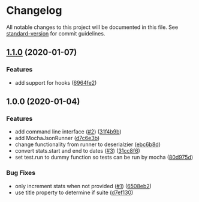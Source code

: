 # Changelog

All notable changes to this project will be documented in this file. See [standard-version](https://github.com/conventional-changelog/standard-version) for commit guidelines.

## [1.1.0](https://github.com/plasticrake/mocha-json-deserialize/compare/v1.0.0...v1.1.0) (2020-01-07)


### Features

* add support for hooks ([6964fe2](https://github.com/plasticrake/mocha-json-deserialize/commit/6964fe292c2132e1b0ef194e1480041495afbcbf))

## 1.0.0 (2020-01-04)


### Features

* add command line interface ([#2](https://github.com/plasticrake/mocha-json-deserialize/issues/2)) ([31f4b9b](https://github.com/plasticrake/mocha-json-deserialize/commit/31f4b9b90bbc1b967ed5bda3242dfb46aaa969d1))
* add MochaJsonRunner ([d7c6e3b](https://github.com/plasticrake/mocha-json-deserialize/commit/d7c6e3b7e3c912a8a47351d98fa0321200ec2469))
* change functionality from runner to deserialzier ([ebc6b8d](https://github.com/plasticrake/mocha-json-deserialize/commit/ebc6b8d2d3d99463d79948ba3e1db21e63978a4d))
* convert stats.start and end to dates ([#3](https://github.com/plasticrake/mocha-json-deserialize/issues/3)) ([31cc8f6](https://github.com/plasticrake/mocha-json-deserialize/commit/31cc8f639f4cb9533ba2ecc13e03a228f1178a2a))
* set test.run to dummy function so tests can be run by mocha ([80d975d](https://github.com/plasticrake/mocha-json-deserialize/commit/80d975d3c341c702bdb810908cc103de7f4959e0))


### Bug Fixes

* only increment stats when not provided ([#1](https://github.com/plasticrake/mocha-json-deserialize/issues/1)) ([6508eb2](https://github.com/plasticrake/mocha-json-deserialize/commit/6508eb26c4128491c060733dfaf2375ee200ec3f))
* use title property to determine if suite ([d7ef130](https://github.com/plasticrake/mocha-json-deserialize/commit/d7ef1308915e4d57b93b755f028f361bf2d8da16))

